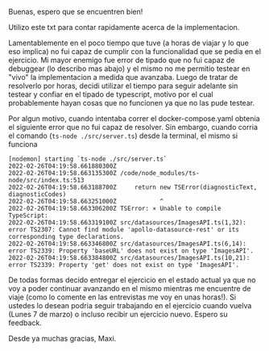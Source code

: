 Buenas, espero que se encuentren bien!

Utilizo este txt para contar rapidamente acerca de la implementacion.

Lamentablemente en el poco tiempo que tuve (a horas de viajar y lo que eso implica) no fui capaz de cumplir con la
funcionalidad que se pedia en el ejercicio.
Mi mayor enemigo fue error de tipado que no fui capaz de debuggear (lo describo mas abajo) y el mismo no me permitio
testear en "vivo" la implementacion a medida que avanzaba. Luego de tratar de resolverlo por horas, decidi utilizar el 
tiempo para seguir adelante sin testear y confiar en el tipado de typescript, motivo por el cual probablemente hayan
cosas que no funcionen ya que no las pude testear.

Por algun motivo, cuando intentaba correr el docker-compose.yaml obtenia el siguiente error que no fui capaz de resolver.
Sin embargo, cuando corria el comando (`ts-node ./src/server.ts`) desde la terminal, el mismo si funciona

```
[nodemon] starting `ts-node ./src/server.ts`
2022-02-26T04:19:58.661880300Z
2022-02-26T04:19:58.663135300Z /code/node_modules/ts-node/src/index.ts:513
2022-02-26T04:19:58.663188700Z     return new TSError(diagnosticText, diagnosticCodes)
2022-02-26T04:19:58.663251000Z            ^
2022-02-26T04:19:58.663306200Z TSError: ⨯ Unable to compile TypeScript:
2022-02-26T04:19:58.663319100Z src/datasources/ImagesAPI.ts(1,32): error TS2307: Cannot find module 'apollo-datasource-rest' or its corresponding type declarations.
2022-02-26T04:19:58.663346800Z src/datasources/ImagesAPI.ts(6,14): error TS2339: Property 'baseURL' does not exist on type 'ImagesAPI'.
2022-02-26T04:19:58.663384800Z src/datasources/ImagesAPI.ts(10,21): error TS2339: Property 'get' does not exist on type 'ImagesAPI'.
```

De todas formas decido entregar el ejercicio en el estado actual ya que no voy a poder continuar avanzando en el mismo
mientras me encuentre de viaje (como lo comente en las entrevistas me voy en unas horas!). Si ustedes lo desean podria 
seguir trabajando en el ejercicio cuando vuelva (Lunes 7 de marzo) o incluso recibir un ejercicio nuevo.
Espero su feedback.

Desde ya muchas gracias, 
Maxi.
